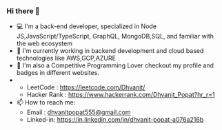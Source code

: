 ### Hi there 👋

- 💻 I'm a back-end developer, specialized in Node JS,JavaScript/TypeScript, GraphQL, MongoDB,SQL, and familiar with the web ecosystem
- 🌱 I'm currently working in backend development and cloud based technologies like AWS,GCP,AZURE
- 🥷 I'm also a Competitive Programming Lover checkout my profile and badges in different websites. 
- * LeetCode : https://leetcode.com/Dhvanit/
  * Hacker Rank : https://www.hackerrank.com/Dhvanit_Popat?hr_r=1 
- 📫 How to reach me: 
     * Email : dhvanitpopat555@gmail.com 
     * Linked-in: https://in.linkedin.com/in/dhvanit-popat-a076a216b

